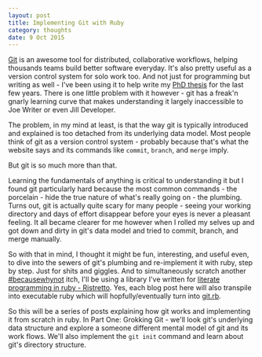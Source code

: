 ```yaml
---
layout: post
title: Implementing Git with Ruby
category: thoughts
date: 9 Oct 2015
---
```


[Git](https://git-scm.com/) is an awesome tool for distributed, collaborative workflows, helping thousands teams build better software everyday.  It's also pretty useful as a version control system for solo work too.  And not just for programming but writing as well - I've been using it to help write my [PhD thesis](https://github.com/davekinkead/thesis) for the last few years.  There is one little problem with it however - git has a freak'n gnarly learning curve that makes understanding it largely inaccessible to Joe Writer or even Jill Developer.

The problem, in my mind at least, is that the way git is typically introduced and explained is too detached from its underlying data model.  Most people think of git as a version control system - probably because that's what the website says and its commands like `commit`, `branch`, and `merge` imply.  

But git is so much more than that.

Learning the fundamentals of anything is critical to understanding it but I found git particularly hard because the most common commands - the porcelain - hide the true nature of what's really going on - the plumbing.  Turns out, git is actually quite scary for many people - seeing your working directory and days of effort disappear before your eyes is never a pleasant feeling.  It all became clearer for me however when I rolled my selves up and got down and dirty in git's data model and tried to commit, branch, and merge manually.

So with that in mind, I thought it might be fun, interesting, and useful even, to dive into the sewers of git's plumbing and re-implement it with ruby, step by step. Just for shits and giggles.  And to simultaneously scratch another [#becausewhynot](https://twitter.com/hashtag/becausewhynot) itch, I'll be using a library I've written for [literate programming in ruby - Ristretto](https://github.com/davekinkead/ristretto).  Yes, each blog post here will also transpile into executable ruby which will hopfully/eventually turn into [git.rb](https://github.com/davekinkead/git-rb).

So this will be a series of posts explaining how git works and implementing it from scratch in ruby.  In Part One: Grokking Git - we'll look git's underlying data structure and explore a someone different mental model of git and its work flows.  We'll also implement the `git init` command and learn about git's directory structure.


